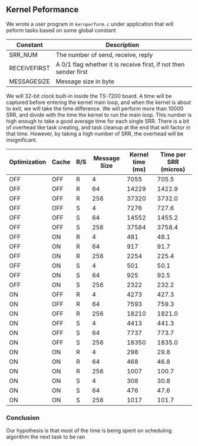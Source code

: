 ## Kernel Peformance 

We wrote a user program in `kernperform.c` under application that will peform tasks based on some global constant

| Constant | Description |
| ------ | ------ |
| SRR_NUM | The number of send, receive, reply |
| RECEIVEFIRST | A 0/1 flag whether it is receive first, if not then sender first  |
| MESSAGESIZE | Message size in byte  |

We will 32-bit clock built-in inside the TS-7200 board. A time will be captured before entering the kernel main loop, and when the kernel is about to exit, we will take the time difference. We will perform more than 10000 SRR, and divide with the time the kernel to run the main loop. This number is high enough to take a good average time for each single SRR. There is a bit of overhead like task creating, and task cleanup at the end that will factor in that time. However, by taking a high number of SRR, the overhead will be insignificant.

| Optimization | Cache | R/S | Message Size | Kernel time (ms) | Time per SRR (micros)
| ------------ | ----  | --- | ------------ | -----------      |  ----
| OFF          |   OFF  | R  | 4 | 7055 | 705.5
| OFF          |   OFF  | R  | 64 | 14229 | 1422.9
| OFF          |   OFF  | R  | 256 | 37320 | 3732.0
| OFF          |   OFF  | S  | 4 | 7276 | 727.6
| OFF          |   OFF  | S  | 64 | 14552 | 1455.2
| OFF          |   OFF  | S  | 256 | 37584 | 3758.4
| OFF          |   ON  | R  | 4 | 481 | 48.1
| OFF          |   ON  | R  | 64 | 917 | 91.7
| OFF          |   ON  | R  | 256 | 2254 | 225.4
| OFF          |   ON  | S  | 4 | 501 | 50.1
| OFF          |   ON  | S  | 64 | 925 | 92.5
| OFF          |   ON  | S  | 256 | 2322 | 232.2
| ON          |   OFF  | R  | 4 | 4273 | 427.3
| ON          |   OFF  | R  | 64 | 7593 | 759.3
| ON          |   OFF  | R  | 256 | 18210 | 1821.0
| ON          |   OFF  | S  | 4 | 4413 | 441.3
| ON          |   OFF  | S  | 64 | 7737 | 773.7
| ON          |   OFF  | S  | 256 | 18350 | 1835.0
| ON          |   ON  | R  | 4 | 298 | 29.8
| ON          |   ON  | R  | 64 | 468 | 46.8
| ON          |   ON  | R  | 256 | 1007 | 100.7
| ON          |   ON  | S  | 4 | 308 | 30.8
| ON          |   ON  | S  | 64 | 476 | 47.6
| ON          |   ON  | S  | 256 | 1017 | 101.7

### Conclusion

Our hypothesis is that most of the time is being spent on scheduling algorithm
the next task to be ran
